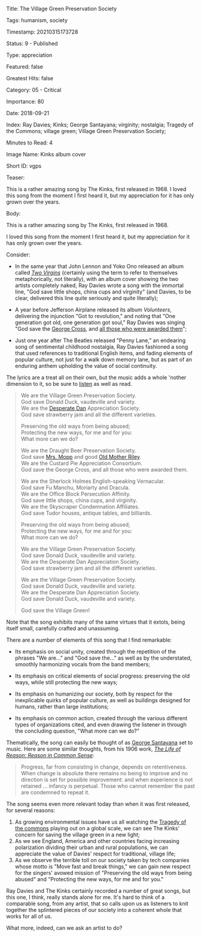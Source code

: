 Title:  The Village Green Preservation Society

Tags:   humanism, society

Timestamp: 20210315173728

Status: 9 - Published

Type:   appreciation

Featured: false

Greatest Hits: false

Category: 05 - Critical

Importance: 80

Date:   2018-09-21

Index:  Ray Davies; Kinks; George Santayana; virginity; nostalgia; Tragedy of the Commons; village green; Village Green Preservation Society; 

Minutes to Read: 4

Image Name: Kinks album cover

Short ID: vgps

Teaser:

This is a rather amazing song by The Kinks, first released in 1968. I loved this song from the moment I first heard it, but my appreciation for it has only grown over the years. 


Body:

This is a rather amazing song by The Kinks, first released in 1968.

I loved this song from the moment I first heard it, but my appreciation for it has only grown over the years. 

Consider:

* In the same year that John Lennon and Yoko Ono released an album called [*Two Virgins*](https://en.wikipedia.org/wiki/Unfinished_Music_No._1:_Two_Virgins) (certainly using the term to refer to themselves metaphorically, not literally), with an album cover showing the two artists completely naked, Ray Davies wrote a song with the immortal line, "God save little shops, china cups and virginity" (and Davies, to be clear,  delivered this line quite seriously and quite literally); 

* A year before Jefferson Airplane released its album *Volunteers*, delivering the injunction "Got to revolution," and noting that "One generation got old, one generation got soul," Ray Davies was singing "God save the [George Cross](https://en.wikipedia.org/wiki/George_Cross), and [all those who were awarded them](https://en.wikipedia.org/wiki/List_of_George_Cross_recipients)";

* Just one year after The Beatles released "Penny Lane," an endearing song of sentimental childhood nostalgia, Ray Davies fashioned a song that used references to traditional English items, and fading elements of popular culture, not just for a walk down memory lane, but as part of an enduring anthem upholding the value of social continuity. 

The lyrics are a treat all on their own, but the music adds a whole 'nother dimension to it, so be sure to [listen][apple] as well as read. 

> We are the Village Green Preservation Society.  
> God save Donald Duck, vaudeville and variety.  
> We are the [Desperate Dan][dan] Appreciation Society.  
> God save strawberry jam and all the different varieties.
>  
> Preserving the old ways from being abused;  
> Protecting the new ways, for me and for you:  
> What more can we do?  
> 
> We are the Draught Beer Preservation Society.  
> God save [Mrs. Mopp][mopp] and good [Old Mother Riley][Riley].  
> We are the Custard Pie Appreciation Consortium.  
> God save the George Cross, and all those who were awarded them.  
>  
> We are the Sherlock Holmes English-speaking Vernacular.  
> God save Fu Manchu, Moriarty and Dracula.  
> We are the Office Block Persecution Affinity.  
> God save little shops, china cups, and virginity.  
> We are the Skyscraper Condemnation Affiliates.  
> God save Tudor houses, antique tables, and billiards.
>   
> Preserving the old ways from being abused;  
> Protecting the new ways, for me and for you:  
> What more can we do?  
> 
> We are the Village Green Preservation Society.  
> God save Donald Duck, vaudeville and variety.  
> We are the Desperate Dan Appreciation Society.  
> God save strawberry jam and all the different varieties.  
>   
> We are the Village Green Preservation Society.  
> God save Donald Duck, vaudeville and variety.  
> We are the Desperate Dan Appreciation Society.  
> God save Donald Duck, vaudeville and variety.
>   
> God save the Village Green!  

Note that the song exhibits many of the same virtues that it extols, being itself small, carefully crafted and unassuming. 

There are a number of elements of this song that I find remarkable:

* Its emphasis on social unity, created through the repetition of the phrases "We are..." and "God save the..." as well as by the understated, smoothly harmonizing vocals from the band members;

* Its emphasis on critical elements of social progress: preserving the old ways, while still protecting the new ways;

* Its emphasis on humanizing our society, both by respect for the inexplicable quirks of popular culture, as well as buildings designed for humans, rather than large institutions;

* Its emphasis on common action, created through the various different types of organizations cited, and even drawing the listener in through the concluding question, "What more can we do?"

Thematically, the song can easily be thought of as [George Santayana][san] set to music. Here are some similar thoughts, from his 1906 work, [*The Life of Reason: Reason in Common Sense*][reason]:    
 
> Progress, far from consisting in change, depends on retentiveness. When change is absolute there remains no being to improve and no direction is set for possible improvement: and when experience is not retained ... infancy is perpetual. Those who cannot remember the past are condemned to repeat it.

The song seems even more relevant today than when it was first released, for several reasons:

1. As growing environmental issues have us all watching the [Tragedy of the commons][totc] playing out on a global scale, we can see The Kinks' concern for saving the village green in a new light;
2. As we see England, America and other countries facing increasing polarization dividing their urban and rural populations, we can appreciate the value of Davies' respect for traditional, village life;
3. As we observe the terrible toll on our society taken by tech companies whose motto is "Move fast and break things," we can gain new respect for the singers' avowed mission of "Preserving the old ways from being abused" and "Protecting the new ways, for me and for you."

Ray Davies and The Kinks certainly recorded a number of great songs, but this one, I think, really stands alone for me. It's hard to think of a comparable song, from any artist, that so calls upon us as listeners to knit together the splintered pieces of our society into a coherent whole that works for all of us. 

What more, indeed, can we ask an artist to do?

[apple]: https://itunes.apple.com/us/album/the-village-green-preservation-society/1142638349?i=1142638545

[dan]: https://en.wikipedia.org/wiki/Desperate_Dan

[mopp]: https://en.wikipedia.org/wiki/It%27s_That_Man_Again

[Riley]: https://en.wikipedia.org/wiki/Old_Mother_Riley

[san]: https://en.wikipedia.org/wiki/George_Santayana

[reason]: https://amzn.to/2NW369m

[totc]: https://en.wikipedia.org/wiki/Tragedy_of_the_commons
